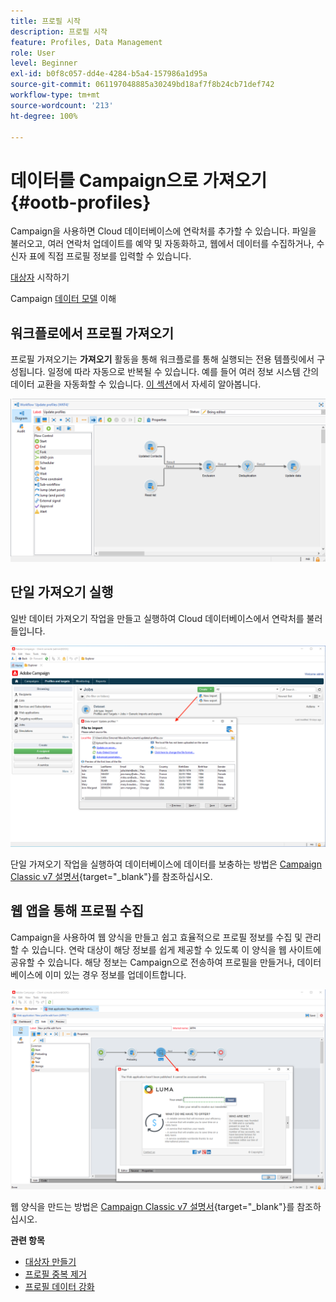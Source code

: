```yaml
---
title: 프로필 시작
description: 프로필 시작
feature: Profiles, Data Management
role: User
level: Beginner
exl-id: b0f8c057-dd4e-4284-b5a4-157986a1d95a
source-git-commit: 061197048885a30249bd18af7f8b24cb71def742
workflow-type: tm+mt
source-wordcount: '213'
ht-degree: 100%

---
```


# 데이터를 Campaign으로 가져오기 {#ootb-profiles}

Campaign을 사용하면 Cloud 데이터베이스에 연락처를 추가할 수 있습니다. 파일을 불러오고, 여러 연락처 업데이트를 예약 및 자동화하고, 웹에서 데이터를 수집하거나, 수신자 표에 직접 프로필 정보를 입력할 수 있습니다.

[대상자](audiences.md) 시작하기

Campaign [데이터 모델](../dev/datamodel.md) 이해

## 워크플로에서 프로필 가져오기

프로필 가져오기는 **가져오기** 활동을 통해 워크플로를 통해 실행되는 전용 템플릿에서 구성됩니다. 일정에 따라 자동으로 반복될 수 있습니다. 예를 들어 여러 정보 시스템 간의 데이터 교환을 자동화할 수 있습니다. [이 섹션](../../automation/workflow/recurring-import-workflow.md)에서 자세히 알아봅니다.

![](assets/import-wf.png)


## 단일 가져오기 실행

일반 데이터 가져오기 작업을 만들고 실행하여 Cloud 데이터베이스에서 연락처를 불러들입니다.

![](assets/new-import.png)

단일 가져오기 작업을 실행하여 데이터베이스에 데이터를 보충하는 방법은 [Campaign Classic v7 설명서](https://experienceleague.adobe.com/docs/campaign-classic/using/getting-started/importing-and-exporting-data/generic-imports-exports/about-generic-imports-exports.html?lang=ko){target="_blank"}를 참조하십시오.

## 웹 앱을 통해 프로필 수집

Campaign을 사용하여 웹 양식을 만들고 쉽고 효율적으로 프로필 정보를 수집 및 관리할 수 있습니다. 연락 대상이 해당 정보를 쉽게 제공할 수 있도록 이 양식을 웹 사이트에 공유할 수 있습니다. 해당 정보는 Campaign으로 전송하여 프로필을 만들거나, 데이터베이스에 이미 있는 경우 정보를 업데이트합니다.

![](assets/web-form-page.png)

웹 양식을 만드는 방법은 [Campaign Classic v7 설명서](https://experienceleague.adobe.com/docs/campaign-classic/using/designing-content/web-forms/about-web-forms.html?lang=ko){target="_blank"}를 참조하십시오.

**관련 항목**

* [대상자 만들기](audiences.md)
* [프로필 중복 제거](../../automation/workflow/deduplication-merge.md)
* [프로필 데이터 강화](../../automation/workflow/enrich-data.md)
